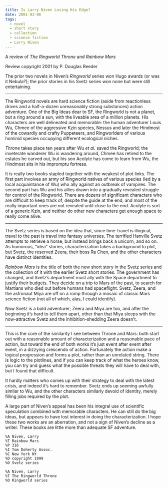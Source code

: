 ```yaml
---
title: Is Larry Niven Losing His Edge?
date: 2001-03-06
tags:
  - novel
  - short story
  - collection
  - science fiction
  - Larry Niven
---
```


A review of _The Ringworld Throne_ and _Rainbow Mars_

Review copyright 2001 by P. Douglas Reeder

The prior two novels in Niven’s _Ringworld_ series won Hugo awards (or was it Nebula?); the prior stories in his Svetz series won none but were still entertaining.

---

The Ringworld novels are hard science fiction (aside from reactionless drives and a half-a-dozen unreasonably strong substances) action adventure. One of the Big Ideas dear to SF, the Ringworld is not a planet, but a ring around a sun, with the liveable area of a million planets. His characters are well delineated and memorable: the human adventurer Louis Wu, Chmee of the aggressive Kzin species, Nessus and later the Hindmost of the cowardly and crafty Puppeteers, and Ringworlders of various hominid species occupying different ecological niches.

_Throne_ takes place ten years after Wu _et al._ saved the Ringworld; the inveterate wanderer Wu is wandering around, Chmee has retired to the estates he carved out, but his son Acolyte has come to learn from Wu, the Hindmost sits in his impromptu fortress.

It is really two books stapled together with the weakest of plot links. The first part involves an army of Ringworld natives of various species (led by a local acquaintance of Wu) who ally against an outbreak of vampires. The second part has Wu and his allies drawn into a gradually revealed struggle for control of the Ringworld. There are dozens of significant characters who are difficult to keep track of, despite the guide at the end, and most of the really important ones are not revealed until close to the end. Acolyte is sort of a generic Kzin, and neither do other new characters get enough space to really come alive.

---

The Svetz series is based on the idea that, since time-travel is illogical, travel to the past is travel into fantasy universes. The terrified Hanville Svetz attempts to retrieve a horse, but instead brings back a unicorn, and so on. As humorous, “idea” stories, characterization takes a background to plot, but Svetz, the reserved Zeera, their boss Ra Chen, and the other characters have distinct identities.

_Rainbow Mars_ is the title of both the new short story in the Svetz series and the collection of it with the earlier Svetz short stories. The government has changed, and Svetz’s department must ally with the Space department to justify their budgets. They decide on a trip to Mars of the past, to search for Martians who died out before humans had spaceflight. Svetz, Zeera, and the astronaut Miya are off on a romp through a mosaic of classic Mars science fiction (not all of which, alas, I could identify).

Now Svetz is a bold adventurer; Zeera and Miya are too, and after the beginning it’s hard to tell them apart, other than that Miya sleeps with the now-attractive Svetz and the inhibition-shedding Zeera doesn’t.

---

This is the core of the similarity I see between Throne and Mars: both start out with a reasonable amount of characterization and a reasonable pace of action, but toward the end of both works it’s just event after event after event, in a dizzying crescendo of action. Fortunately the action make a logical progression and forms a plot, rather than an unrelated string. There is logic to the plotlines, and if you can keep track of what the heroes know, you can try and guess what the possible threats they will have to deal with, but I found that difficult.

It hardly matters who comes up with their strategy to deal with the latest crisis, and indeed it’s hard to remember. Svetz ends up seeming awfully similar to Wu, and the other characters similarly devoid of identity, merely filling jobs required by the plot.

A large part of Niven’s appeal has been his integral use of scientific speculation combined with memorable characters. He can still do the big ideas, but appears to have lost interest in doing the characterization. I hope these two works are an aberration, and not a sign of Niven’s decline as a writer. These books are little more than adequate SF adventure.

```
%A Niven, Larry
%T Rainbow Mars
%P 316
%I Tom Doherty Assoc.
%C New York NY
%D copyright 1999
%O Svetz series
```

```
%A Niven, Larry
%T The Ringworld Throne
%O Ringworld series
```
